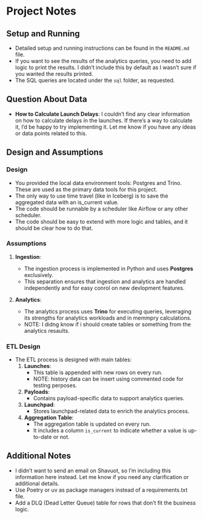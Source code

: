# Project Notes

## Setup and Running
- Detailed setup and running instructions can be found in the `README.md` file.
- If you want to see the results of the analytics queries, you need to add logic to print the results. I didn’t include this by default as I wasn’t sure if you wanted the results printed.
- The SQL queries are located under the `sql` folder, as requested.

## Question About Data
- **How to Calculate Launch Delays**: 
  I couldn’t find any clear information on how to calculate delays in the launches. If there’s a way to calculate it, I’d be happy to try implementing it. Let me know if you have any ideas or data points related to this.

## Design and Assumptions

### Design
- You provided the local data environment tools: Postgres and Trino. These are used as the primary data tools for this project.
- The only way to use time travel (like in Iceberg) is to save the aggregated data with an is_current value.
- The code should be runnable by a scheduler like Airflow or any other scheduler.
- The code should be easy to extend with more logic and tables, and it should be clear how to do that.

### Assumptions
1. **Ingestion**:
   - The ingestion process is implemented in Python and uses **Postgres** exclusively.
   - This separation ensures that ingestion and analytics are handled independently and for easy conrol on new devlopment features.

2. **Analytics**:
   - The analytics process uses **Trino** for executing queries, leveraging its strengths for analytics workloads and in memmpry calculations.
   - NOTE: I didng know if i should create tables or something from the analytics resaults.


### ETL Design
- The ETL process is designed with main tables:
  1. **Launches**: 
     - This table is appended with new rows on every run.
     - NOTE: history data can be insert using commented code for testing perposes.
  2. **Payloads**:
     - Contains payload-specific data to support analytics queries.
  3. **Launchpad**:
     - Stores launchpad-related data to enrich the analytics process.
  4. **Aggregation Table**:
     - The aggregation table is updated on every run.
     - It includes a column `is_current` to indicate whether a value is up-to-date or not.

## Additional Notes
- I didn’t want to send an email on Shavuot, so I’m including this information here instead. Let me know if you need any clarification or additional details.
- Use Poetry or uv as package managers instead of a requirements.txt file.
- Add a DLQ (Dead Letter Queue) table for rows that don’t fit the business logic.
